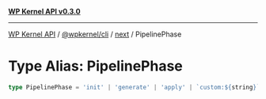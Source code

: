 [**WP Kernel API v0.3.0**](../../../../../README.md)

---

[WP Kernel API](../../../../../README.md) / [@wpkernel/cli](../../../README.md) / [next](../README.md) / PipelinePhase

# Type Alias: PipelinePhase

```ts
type PipelinePhase = 'init' | 'generate' | 'apply' | `custom:${string}`;
```
